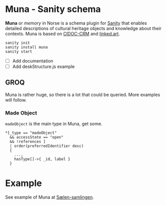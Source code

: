 # Muna - Sanity schema

**Muna** or *memory* in Norse is a schema plugin for [Sanity](https://sanity.io) that enables detailed descriptions of cultural heritage objects and knowledge about their contexts. Muna is based on [CIDOC-CRM](http://www.cidoc-crm.org/) and [linked.art](https://linked.art).

```
sanity init
sanity install muna
sanity start
```

* [ ] Add documentation
* [ ] Add deskStructure.js example

## GROQ

Muna is rather huge, so there is a lot that could be queried. More examples will follow.

### Made Object 
`madeObject` is the main type in Muna, get some.

```
*[_type == "madeObject" 
  && accessState == "open" 
  && !references ]
  | order(preferredIdentifier desc)
  {
    ..., 
    hasType[]->{ _id, label }
  }
```

# Example

See example of Muna at [Sælen-samlingen](https://saelen.family). 

